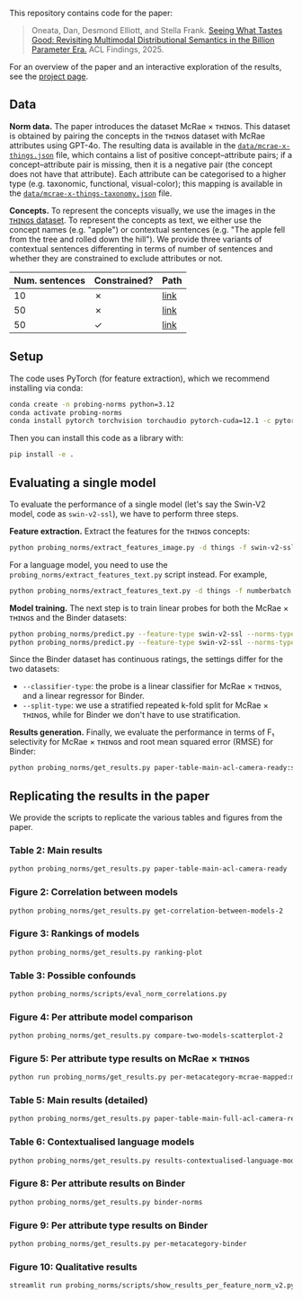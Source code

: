 This repository contains code for the paper:

> Oneata, Dan, Desmond Elliott, and Stella Frank.
> [Seeing What Tastes Good: Revisiting Multimodal Distributional Semantics in the Billion Parameter Era.](https://arxiv.org/abs/2506.03994)
> ACL Findings, 2025.

For an overview of the paper and an interactive exploration of the results, see the [project page](https://danoneata.github.io/seeing-what-tastes-good).

## Data

**Norm data.**
The paper introduces the dataset McRae × ᴛʜɪɴɢs.
This dataset is obtained by pairing the concepts in the ᴛʜɪɴɢs dataset with McRae attributes using GPT-4o.
The resulting data is available in the [`data/mcrae-x-things.json`](data/mcrae-x-things.json) file, which contains a list of positive concept–attribute pairs;
if a concept–attribute pair is missing, then it is a negative pair (the concept does not have that attribute).
Each attribute can be categorised to a higher type (e.g. taxonomic, functional, visual-color);
this mapping is available in the [`data/mcrae-x-things-taxonomy.json`](data/mcrae-x-things-taxonomy.json) file.

**Concepts.**
To represent the concepts visually, we use the images in the [ᴛʜɪɴɢs dataset](https://osf.io/jum2f/).
To represent the concepts as text, we either use the concept names (e.g. "apple") or contextual sentences (e.g. "The apple fell from the tree and rolled down the hill").
We provide three variants of contextual sentences differenting in terms of number of sentences and whether they are constrained to exclude attributes or not.

| Num. sentences | Constrained? | Path |
| --- | --- | --- |
| 10 | ✗ | [link](data/things/gpt4o_concept_context_sentences_v2.jsonl) |
| 50 | ✗ | [link](data/things/gpt4o_50_concept_context_sentences_v2.jsonl) |
| 50 | ✓ | [link](data/things/gpt4o_50_constrained_concept_context_sentences_v2.jsonl) |

## Setup

The code uses PyTorch (for feature extraction), which we recommend installing via conda:

```bash
conda create -n probing-norms python=3.12
conda activate probing-norms
conda install pytorch torchvision torchaudio pytorch-cuda=12.1 -c pytorch -c nvidia
```

Then you can install this code as a library with:

```bash
pip install -e .
```

## Evaluating a single model

To evaluate the performance of a single model (let's say the Swin-V2 model, code as `swin-v2-ssl`), we have to perform three steps.

**Feature extraction.**
Extract the features for the ᴛʜɪɴɢs concepts:
```bash
python probing_norms/extract_features_image.py -d things -f swin-v2-ssl
```
For a language model, you need to use the `probing_norms/extract_features_text.py` script instead. For example,
```bash
python probing_norms/extract_features_text.py -d things -f numberbatch -m word
```

**Model training.**
The next step is to train linear probes for both the McRae × ᴛʜɪɴɢs and the Binder datasets:
```bash
python probing_norms/predict.py --feature-type swin-v2-ssl --norms-type mcrae-x-things --split-type repeated-k-fold --embeddings-level concept --classifier-type linear-probe
python probing_norms/predict.py --feature-type swin-v2-ssl --norms-type binder-dense --split-type repeated-k-fold-simple --embeddings-level concept --classifier-type linear-regression
```
Since the Binder dataset has continuous ratings, the settings differ for the two datasets:
- `--classifier-type`: the probe is a linear classifier for McRae × ᴛʜɪɴɢs, and a linear regressor for Binder.
- `--split-type`: we use a stratified repeated k-fold split for McRae × ᴛʜɪɴɢs, while for Binder we don't have to use stratification.

**Results generation.**
Finally, we evaluate the performance in terms of F₁ selectivity for McRae × ᴛʜɪɴɢs and root mean squared error (RMSE) for Binder:
```bash
python probing_norms/get_results.py paper-table-main-acl-camera-ready:swin-v2-ssl
```

## Replicating the results in the paper

We provide the scripts to replicate the various tables and figures from the paper.

### Table 2: Main results

```bash
python probing_norms/get_results.py paper-table-main-acl-camera-ready
```

### Figure 2: Correlation between models

```bash
python probing_norms/get_results.py get-correlation-between-models-2
```

### Figure 3: Rankings of models

```bash
python probing_norms/get_results.py ranking-plot
```

### Table 3: Possible confounds

```bash
python probing_norms/scripts/eval_norm_correlations.py
```

### Figure 4: Per attribute model comparison

```bash
python probing_norms/get_results.py compare-two-models-scatterplot-2
```

### Figure 5: Per attribute type results on McRae × ᴛʜɪɴɢs

```bash
python run probing_norms/get_results.py per-metacategory-mcrae-mapped:mcrae-x-things
```

### Table 5: Main results (detailed)

```bash
python probing_norms/get_results.py paper-table-main-full-acl-camera-ready
```

### Table 6: Contextualised language models

```bash
python probing_norms/get_results.py results-contextualised-language-models
```

### Figure 8: Per attribute results on Binder

```bash
python probing_norms/get_results.py binder-norms
```

### Figure 9: Per attribute type results on Binder

```bash
python probing_norms/get_results.py per-metacategory-binder
```

### Figure 10: Qualitative results

```bash
streamlit run probing_norms/scripts/show_results_per_feature_norm_v2.py
```